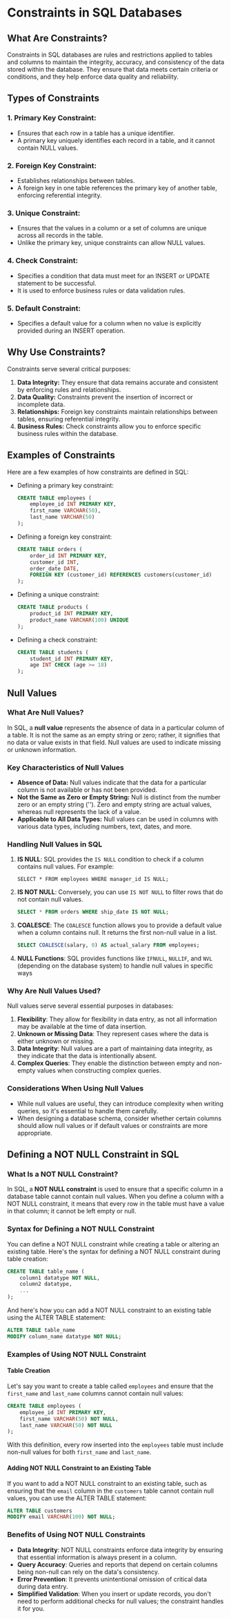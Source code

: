 # Constraints in SQL Databases

## What Are Constraints?

Constraints in SQL databases are rules and restrictions applied to tables and columns to maintain the integrity, accuracy, and consistency of the data stored within the database. They ensure that data meets certain criteria or conditions, and they help enforce data quality and reliability.

## Types of Constraints

### 1\. **Primary Key Constraint:**

- Ensures that each row in a table has a unique identifier.
- A primary key uniquely identifies each record in a table, and it cannot contain NULL values.

### 2\. **Foreign Key Constraint:**

- Establishes relationships between tables.
- A foreign key in one table references the primary key of another table, enforcing referential integrity.

### 3\. **Unique Constraint:**

- Ensures that the values in a column or a set of columns are unique across all records in the table.
- Unlike the primary key, unique constraints can allow NULL values.

### 4\. **Check Constraint:**

- Specifies a condition that data must meet for an INSERT or UPDATE statement to be successful.
- It is used to enforce business rules or data validation rules.

### 5\. **Default Constraint:**

- Specifies a default value for a column when no value is explicitly provided during an INSERT operation.

## Why Use Constraints?

Constraints serve several critical purposes:

1. **Data Integrity:** They ensure that data remains accurate and consistent by enforcing rules and relationships.
2. **Data Quality:** Constraints prevent the insertion of incorrect or incomplete data.
3. **Relationships:** Foreign key constraints maintain relationships between tables, ensuring referential integrity.
4. **Business Rules:** Check constraints allow you to enforce specific business rules within the database.

## Examples of Constraints

Here are a few examples of how constraints are defined in SQL:

- Defining a primary key constraint:

  ```sql
  CREATE TABLE employees (
      employee_id INT PRIMARY KEY,
      first_name VARCHAR(50),
      last_name VARCHAR(50)
  );
  ```

- Defining a foreign key constraint:

  ```sql
  CREATE TABLE orders (
      order_id INT PRIMARY KEY,
      customer_id INT,
      order_date DATE,
      FOREIGN KEY (customer_id) REFERENCES customers(customer_id)
  );
  ```

- Defining a unique constraint:

  ```sql
  CREATE TABLE products (
      product_id INT PRIMARY KEY,
      product_name VARCHAR(100) UNIQUE
  );
  ```

- Defining a check constraint:

  ```sql
  CREATE TABLE students (
      student_id INT PRIMARY KEY,
      age INT CHECK (age >= 18)
  );
  ```

## Null Values

### What Are Null Values?

In SQL, a **null value** represents the absence of data in a particular column of a table. It is not the same as an empty string or zero; rather, it signifies that no data or value exists in that field. Null values are used to indicate missing or unknown information.

### Key Characteristics of Null Values

- **Absence of Data:** Null values indicate that the data for a particular column is not available or has not been provided.
- **Not the Same as Zero or Empty String:** Null is distinct from the number zero or an empty string (''). Zero and empty string are actual values, whereas null represents the lack of a value.
- **Applicable to All Data Types:** Null values can be used in columns with various data types, including numbers, text, dates, and more.

### Handling Null Values in SQL

1. **IS NULL**: SQL provides the `IS NULL` condition to check if a column contains null values. For example:

   `SELECT * FROM employees WHERE manager_id IS NULL;`

1. **IS NOT NULL**: Conversely, you can use `IS NOT NULL` to filter rows that do not contain null values.

   ```sql
   SELECT * FROM orders WHERE ship_date IS NOT NULL;
   ```

1. **COALESCE**: The `COALESCE` function allows you to provide a default value when a column contains null. It returns the first non-null value in a list.

   ```sql
   SELECT COALESCE(salary, 0) AS actual_salary FROM employees;
   ```

1. **NULL Functions**: SQL provides functions like `IFNULL`, `NULLIF`, and `NVL` (depending on the database system) to handle null values in specific ways

### Why Are Null Values Used?

Null values serve several essential purposes in databases:

1. **Flexibility**: They allow for flexibility in data entry, as not all information may be available at the time of data insertion.
2. **Unknown or Missing Data**: They represent cases where the data is either unknown or missing.
3. **Data Integrity**: Null values are a part of maintaining data integrity, as they indicate that the data is intentionally absent.
4. **Complex Queries**: They enable the distinction between empty and non-empty values when constructing complex queries.

### Considerations When Using Null Values

- While null values are useful, they can introduce complexity when writing queries, so it's essential to handle them carefully.
- When designing a database schema, consider whether certain columns should allow null values or if default values or constraints are more appropriate.

## Defining a NOT NULL Constraint in SQL

### What Is a NOT NULL Constraint?

In SQL, a **NOT NULL constraint** is used to ensure that a specific column in a database table cannot contain null values. When you define a column with a NOT NULL constraint, it means that every row in the table must have a value in that column; it cannot be left empty or null.

### Syntax for Defining a NOT NULL Constraint

You can define a NOT NULL constraint while creating a table or altering an existing table. Here's the syntax for defining a NOT NULL constraint during table creation:

```sql
CREATE TABLE table_name (
    column1 datatype NOT NULL,
    column2 datatype,
    ...
);
```

And here's how you can add a NOT NULL constraint to an existing table using the ALTER TABLE statement:

```sql
ALTER TABLE table_name
MODIFY column_name datatype NOT NULL;
```

### Examples of Using NOT NULL Constraint

#### Table Creation

Let's say you want to create a table called `employees` and ensure that the `first_name` and `last_name` columns cannot contain null values:

```sql
CREATE TABLE employees (
    employee_id INT PRIMARY KEY,
    first_name VARCHAR(50) NOT NULL,
    last_name VARCHAR(50) NOT NULL
);
```

With this definition, every row inserted into the `employees` table must include non-null values for both `first_name` and `last_name`.

#### Adding NOT NULL Constraint to an Existing Table

If you want to add a NOT NULL constraint to an existing table, such as ensuring that the `email` column in the `customers` table cannot contain null values, you can use the ALTER TABLE statement:

```sql
ALTER TABLE customers
MODIFY email VARCHAR(100) NOT NULL;
```

### Benefits of Using NOT NULL Constraints

- **Data Integrity**: NOT NULL constraints enforce data integrity by ensuring that essential information is always present in a column.
- **Query Accuracy**: Queries and reports that depend on certain columns being non-null can rely on the data's consistency.
- **Error Prevention**: It prevents unintentional omission of critical data during data entry.
- **Simplified Validation**: When you insert or update records, you don't need to perform additional checks for null values; the constraint handles it for you.
